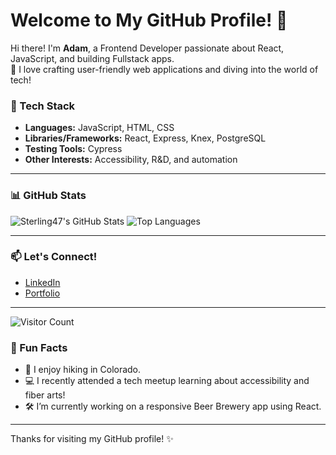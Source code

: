 # Welcome to My GitHub Profile! 👋

Hi there! I'm **Adam**, a Frontend Developer passionate about React, JavaScript, and building Fullstack apps.  
🌟 I love crafting user-friendly web applications and diving into the world of tech!

### 🔧 Tech Stack
- **Languages:** JavaScript, HTML, CSS  
- **Libraries/Frameworks:** React, Express, Knex, PostgreSQL  
- **Testing Tools:** Cypress  
- **Other Interests:** Accessibility, R&D, and automation  

---

### 📊 GitHub Stats

![Sterling47's GitHub Stats](https://github-readme-stats.vercel.app/api?username=Sterling47&show_icons=true&theme=radical)
![Top Languages](https://github-readme-stats.vercel.app/api/top-langs/?username=Sterling47&layout=compact&theme=radical)

---

### 📫 Let's Connect!
- [LinkedIn](https://www.linkedin.com/in/your-linkedin-profile)
- [Portfolio](https://your-portfolio-link.com)

---

![Visitor Count](https://komarev.com/ghpvc/?username=Sterling47&style=flat-square&color=blue)


### 🎉 Fun Facts
- 🌲 I enjoy hiking in Colorado.  
- 💻 I recently attended a tech meetup learning about accessibility and fiber arts!  
- 🛠️ I’m currently working on a responsive Beer Brewery app using React.  

---

Thanks for visiting my GitHub profile! ✨
